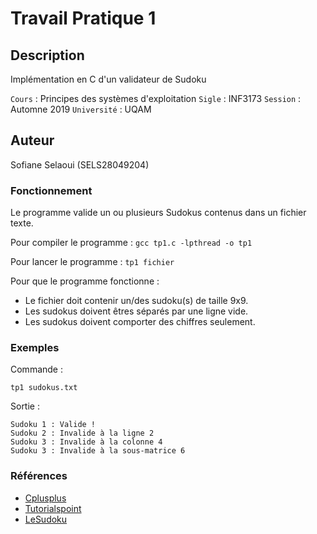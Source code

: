 # Travail Pratique 1

## Description

Implémentation en C d'un validateur de Sudoku

`Cours` : Principes des systèmes d'exploitation
`Sigle` : INF3173
`Session` : Automne 2019
`Université` : UQAM

## Auteur

Sofiane Selaoui (SELS28049204)

### Fonctionnement 

Le programme valide un ou plusieurs Sudokus contenus dans un fichier texte.

Pour compiler le programme : 
`gcc tp1.c -lpthread -o tp1`

Pour lancer le programme :
`tp1 fichier`

Pour que le programme fonctionne : 

- Le fichier doit contenir un/des sudoku(s) de taille 9x9.
- Les sudokus doivent êtres séparés par une ligne vide.
- Les sudokus doivent comporter des chiffres seulement.

### Exemples

Commande : 

`tp1 sudokus.txt`

Sortie : 

```
Sudoku 1 : Valide !
Sudoku 2 : Invalide à la ligne 2
Sudoku 3 : Invalide à la colonne 4
Sudoku 3 : Invalide à la sous-matrice 6
```

### Références
- [Cplusplus](http://www.cplusplus.com/reference/clibrary)
- [Tutorialspoint](https://www.tutorialspoint.com/cprogramming)
- [LeSudoku](http://www.le-sudoku.fr/le-sudoku/regles)



